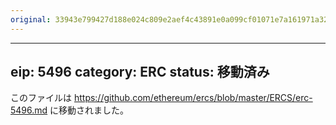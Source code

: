 ```yaml
---
original: 33943e799427d188e024c809e2aef4c43891e0a099cf01071e7a161971a328ca
---
```


---
eip: 5496
category: ERC
status: 移動済み
---

このファイルは https://github.com/ethereum/ercs/blob/master/ERCS/erc-5496.md に移動されました。